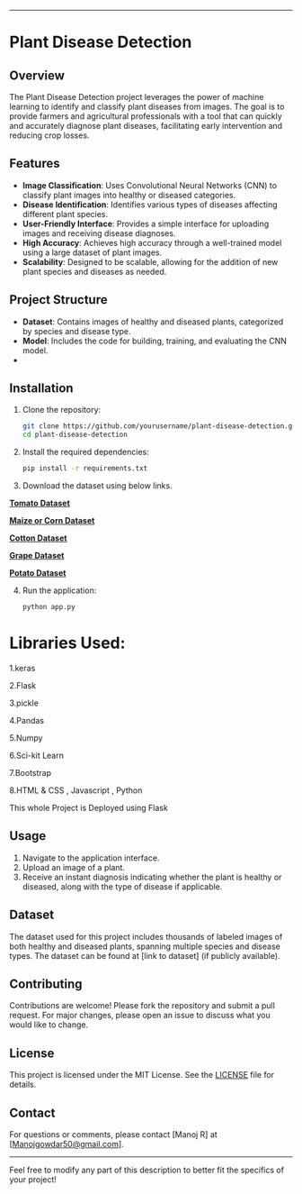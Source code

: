 










---

# Plant Disease Detection

## Overview
The Plant Disease Detection project leverages the power of machine learning to identify and classify plant diseases from images. The goal is to provide farmers and agricultural professionals with a tool that can quickly and accurately diagnose plant diseases, facilitating early intervention and reducing crop losses.

## Features
- **Image Classification**: Uses Convolutional Neural Networks (CNN) to classify plant images into healthy or diseased categories.
- **Disease Identification**: Identifies various types of diseases affecting different plant species.
- **User-Friendly Interface**: Provides a simple interface for uploading images and receiving disease diagnoses.
- **High Accuracy**: Achieves high accuracy through a well-trained model using a large dataset of plant images.
- **Scalability**: Designed to be scalable, allowing for the addition of new plant species and diseases as needed.

## Project Structure
- **Dataset**: Contains images of healthy and diseased plants, categorized by species and disease type.
- **Model**: Includes the code for building, training, and evaluating the CNN model.
- 

## Installation

1. Clone the repository:
    ```bash
    git clone https://github.com/yourusername/plant-disease-detection.git
    cd plant-disease-detection
    ```

2. Install the required dependencies:
    ```bash
    pip install -r requirements.txt
    ```

3. Download the dataset using below links.



[**Tomato Dataset**](https://www.kaggle.com/kaustubhb999/tomatoleaf)

[**Maize or Corn Dataset**](https://www.kaggle.com/smaranjitghose/corn-or-maize-leaf-disease-dataset) 

[**Cotton Dataset**](https://www.kaggle.com/janmejaybhoi/cotton-disease-dataset) 

[**Grape Dataset**](https://www.kaggle.com/piyushmishra1999/plantvillage-grape) 

[**Potato Dataset**](https://www.kaggle.com/muhammadardiputra/potato-leaf-disease-dataset) 

4. Run the application:
    ```bash
    python app.py
    ```

# Libraries Used:
1.keras

2.Flask

3.pickle

4.Pandas

5.Numpy

6.Sci-kit Learn

7.Bootstrap

8.HTML & CSS , Javascript , Python

This whole Project is Deployed using Flask
## Usage
1. Navigate to the application interface.
2. Upload an image of a plant.
3. Receive an instant diagnosis indicating whether the plant is healthy or diseased, along with the type of disease if applicable.

## Dataset
The dataset used for this project includes thousands of labeled images of both healthy and diseased plants, spanning multiple species and disease types. The dataset can be found at [link to dataset] (if publicly available).

## Contributing
Contributions are welcome! Please fork the repository and submit a pull request. For major changes, please open an issue to discuss what you would like to change.

## License
This project is licensed under the MIT License. See the [LICENSE](LICENSE) file for details.


## Contact
For questions or comments, please contact [Manoj R] at [Manojgowdar50@gmail.com].

---

Feel free to modify any part of this description to better fit the specifics of your project!


